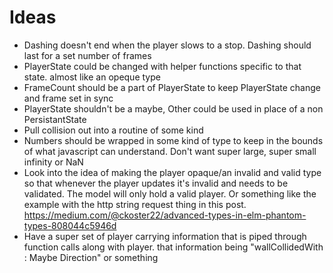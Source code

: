 # Ideas
* Dashing doesn't end when the player slows to a stop. Dashing should last for a set number of frames
* PlayerState could be changed with helper functions specific to that state. almost like an opeque type
* FrameCount should be a part of PlayerState to keep PlayerState change and frame set in sync
* PlayerState shouldn't be a maybe, Other could be used in place of a non PersistantState
* Pull collision out into a routine of some kind
* Numbers should be wrapped in some kind of type to keep in the bounds of what javascript can understand. Don't want super large, super small infinity or NaN
* Look into the idea of making the player opaque/an invalid and valid type so that whenever the player updates it's invalid and needs to be validated. The model will only hold a valid player. Or something like the example with the http string request thing in this post. https://medium.com/@ckoster22/advanced-types-in-elm-phantom-types-808044c5946d
* Have a super set of player carrying information that is piped through function calls along with player. that information being "wallCollidedWith : Maybe Direction" or something

